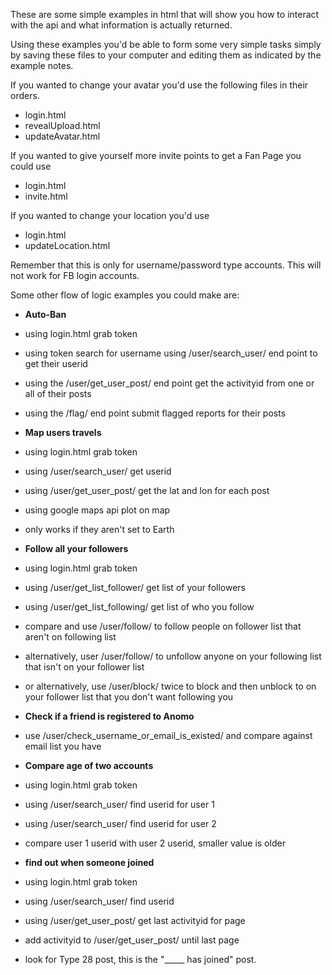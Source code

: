 These are some simple examples in html that will show you how to interact with the api and what information is actually returned.

Using these examples you'd be able to form some very simple tasks simply by saving these files to your computer and editing them as indicated by the example notes.

If you wanted to change your avatar you'd use the following files in their orders.

* login.html
* revealUpload.html
* updateAvatar.html

If you wanted to give yourself more invite points to get a Fan Page you could use 

* login.html
* invite.html

If you wanted to change your location you'd use

* login.html
* updateLocation.html

Remember that this is only for username/password type accounts. This will not work for FB login accounts.

Some other flow of logic examples you could make are:


 * **Auto-Ban**
 * using login.html grab token
 * using token search for username using /user/search_user/ end point to get their userid
 * using the /user/get_user_post/ end point get the activityid from one or all of their posts
 * using the /flag/ end point submit flagged reports for their posts
 
 
 * **Map users travels**
 * using login.html grab token
 * using /user/search_user/ get userid
 * using /user/get_user_post/ get the lat and lon for each post
 * using google maps api plot on map
 * only works if they aren't set to Earth
 
 
 * **Follow all your followers**
 * using login.html grab token
 * using /user/get_list_follower/ get list of your followers
 * using /user/get_list_following/ get list of who you follow
 * compare and use /user/follow/ to follow people on follower list that aren't on following list
 * alternatively, user /user/follow/ to unfollow anyone on your following list that isn't on your follower list
 * or alternatively, use /user/block/ twice to block and then unblock to on your follower list that you don't want following you
 
 
 * **Check if a friend is registered to Anomo**
 * use /user/check_username_or_email_is_existed/ and compare against email list you have
 
 
 * **Compare age of two accounts**
 * using login.html grab token
 * using /user/search_user/ find userid for user 1
 * using /user/search_user/ find userid for user 2
 * compare user 1 userid with user 2 userid, smaller value is older
 
 
 * **find out when someone joined**
 * using login.html grab token
 * using /user/search_user/ find userid
 * using /user/get_user_post/ get last activityid for page
 * add activityid to /user/get_user_post/ until last page
 * look for Type 28 post, this is the "_____ has joined" post.
 
 